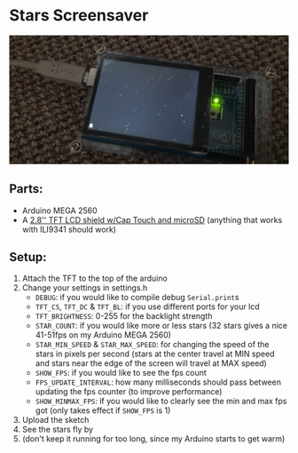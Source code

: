 # Stars Screensaver

![A slightly blurry image of the star screensaver on an Arduino MEGA 2560, with a fps counter in the top left, but the screen is rotated 90 degrees counter-clockwise in the photo. (old photo with a lesser fps rate than with the sin lookup table)](./memorabilia/32_slightly-blurry_fps.jpeg)
<br/>

## Parts:
* Arduino MEGA 2560
* A [2.8'' TFT LCD shield w/Cap Touch and microSD](https://www.adafruit.com/product/1947)
(anything that works with ILI9341 should work)

## Setup:
1. Attach the TFT to the top of the arduino
1. Change your settings in settings.h
    * `DEBUG`: if you would like to compile debug `Serial.print`s
    * `TFT_CS`, `TFT_DC` & `TFT_BL`: if you use different ports for your lcd
    * `TFT_BRIGHTNESS`: 0-255 for the backlight strength
    * `STAR_COUNT`: if you would like more or less stars (32 stars gives a nice 41-51fps on my Arduino MEGA 2560)
    * `STAR_MIN_SPEED` & `STAR_MAX_SPEED`: for changing the speed of the stars in pixels per second
    (stars at the center travel at MIN speed
    and stars near the edge of the screen will travel at MAX speed)
    * `SHOW_FPS`: if you would like to see the fps count
    * `FPS_UPDATE_INTERVAL`: how many milliseconds should pass between updating the fps counter
    (to improve performance)
    * `SHOW_MINMAX_FPS`: if you would like to clearly see the min and max fps got
    (only takes effect if `SHOW_FPS` is 1)
1. Upload the sketch
1. See the stars fly by
1. (don't keep it running for too long, since my Arduino starts to get warm)
